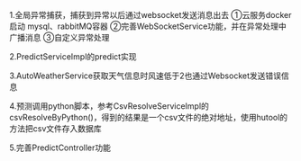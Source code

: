 1.全局异常捕获，捕获到异常以后通过websocket发送消息出去
    ①云服务docker 启动 mysql、rabbitMQ容器
    ②完善WebSocketService功能，并在异常处理中广播消息
    ③自定义异常处理

2.PredictServiceImpl的predict实现

3.AutoWeatherService获取天气信息时风速低于2也通过Websocket发送错误信息

4.预测调用python脚本，参考CsvResolveServiceImpl的csvResolveByPython()，得到的结果是一个csv文件的绝对地址，使用hutool的方法把csv文件存入数据库

5.完善PredictController功能
